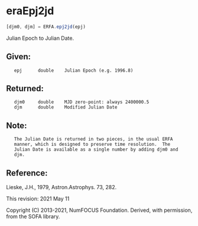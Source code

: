 # eraEpj2jd

```js
[djm0, djm] = ERFA.epj2jd(epj)
```

Julian Epoch to Julian Date.

## Given:
```
   epj      double    Julian Epoch (e.g. 1996.8)
```

## Returned:
```
   djm0     double    MJD zero-point: always 2400000.5
   djm      double    Modified Julian Date
```

## Note:

```
   The Julian Date is returned in two pieces, in the usual ERFA
   manner, which is designed to preserve time resolution.  The
   Julian Date is available as a single number by adding djm0 and
   djm.
```

## Reference:

   Lieske, J.H., 1979, Astron.Astrophys. 73, 282.

This revision:  2021 May 11

Copyright (C) 2013-2021, NumFOCUS Foundation.
Derived, with permission, from the SOFA library.
